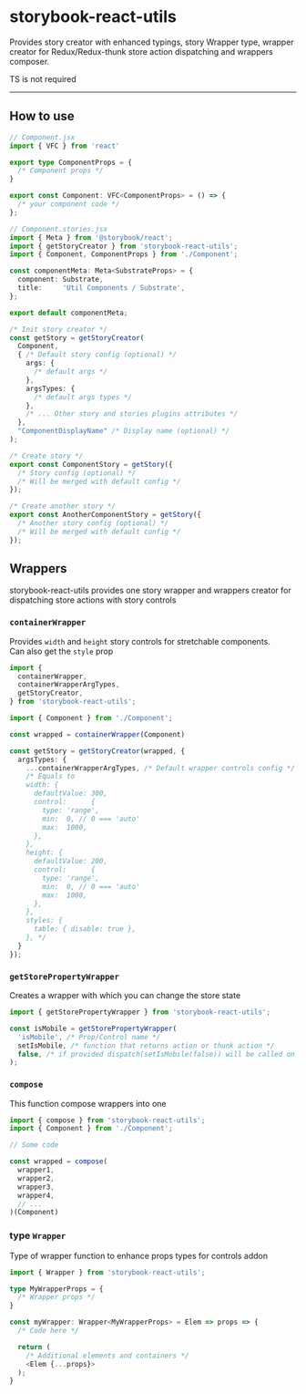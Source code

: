 # storybook-react-utils

Provides story creator with enhanced typings, story Wrapper type, wrapper creator for Redux/Redux-thunk store action dispatching and wrappers composer.

TS is not required

---

## How to use

```ts
// Component.jsx
import { VFC } from 'react'

export type ComponentProps = {
  /* Component props */
}

export const Component: VFC<ComponentProps> = () => {
  /* your component code */
};

// Component.stories.jsx
import { Meta } from '@storybook/react';
import { getStoryCreator } from 'storybook-react-utils';
import { Component, ComponentProps } from './Component';

const componentMeta: Meta<SubstrateProps> = {
  component: Substrate,
  title:     'Util Components / Substrate',
};

export default componentMeta;

/* Init story creator */
const getStory = getStoryCreator(
  Component,
  { /* Default story config (optional) */
    args: {
      /* default args */
    },
    argsTypes: {
      /* default args types */
    },
    /* ... Other story and stories plugins attributes */
  },
  "ComponentDisplayName" /* Display name (optional) */
);

/* Create story */
export const ComponentStory = getStory({
  /* Story config (optional) */
  /* Will be merged with default config */
});

/* Create another story */
export const AnotherComponentStory = getStory({
  /* Another story config (optional) */
  /* Will be merged with default config */
});
```

## Wrappers

storybook-react-utils provides one story wrapper and wrappers creator for dispatching store actions with story controls

### `containerWrapper`

Provides `width` and `height` story controls for stretchable components.   
Сan also get the `style` prop

```ts
import {
  containerWrapper,
  containerWrapperArgTypes,
  getStoryCreator,
} from 'storybook-react-utils';

import { Component } from './Component';

const wrapped = containerWrapper(Component)

const getStory = getStoryCreator(wrapped, {
  argsTypes: {
    ...containerWrapperArgTypes, /* Default wrapper controls config */
    /* Equals to
    width: {
      defaultValue: 300,
      control:      {
        type: 'range',
        min:  0, // 0 === 'auto'
        max:  1000,
      },
    },
    height: {
      defaultValue: 200,
      control:      {
        type: 'range',
        min:  0, // 0 === 'auto'
        max:  1000,
      },
    },
    styles: {
      table: { disable: true },
    }, */
  }
});
```
### `getStorePropertyWrapper`

Creates a wrapper with which you can change the store state

```ts
import { getStorePropertyWrapper } from 'storybook-react-utils';

const isMobile = getStorePropertyWrapper(
  'isMobile', /* Prop/Control name */
  setIsMobile, /* function that returns action or thunk action */
  false, /* if provided dispatch(setIsMobile(false)) will be called on unmount (optional) */
);

```

### `compose`

This function compose wrappers into one

```ts
import { compose } from 'storybook-react-utils';
import { Component } from './Component';

// Some code

const wrapped = compose(
  wrapper1,
  wrapper2,
  wrapper3,
  wrapper4,
  // ...
)(Component)

```

### type `Wrapper`

Type of wrapper function to enhance props types for controls addon

```ts
import { Wrapper } from 'storybook-react-utils';

type MyWrapperProps = {
  /* Wrapper props */
}

const myWrapper: Wrapper<MyWrapperProps> = Elem => props => {
  /* Code here */

  return (
    /* Additional elements and containers */
    <Elem {...props}>
  );
}
```